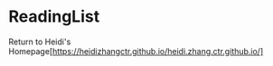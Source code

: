 # ReadingList

Return to Heidi's Homepage[https://heidizhangctr.github.io/heidi.zhang.ctr.github.io/]
